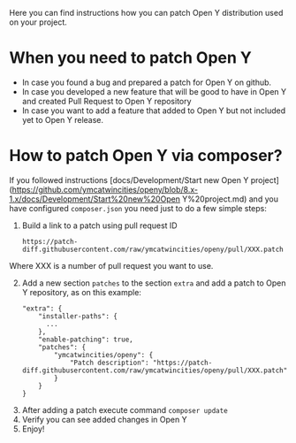 Here you can find instructions how you can patch Open Y distribution used on 
your project.

# When you need to patch Open Y
- In case you found a bug and prepared a patch for Open Y on github.
- In case you developed a new feature that will be good to have in Open Y and 
created Pull Request to Open Y repository
- In case you want to add a feature that added to Open Y but not included yet to 
Open Y release.

# How to patch Open Y via composer?

If you followed instructions [docs/Development/Start new Open Y project](https://github.com/ymcatwincities/openy/blob/8.x-1.x/docs/Development/Start%20new%20Open Y%20project.md)
and you have configured `composer.json` you need just to do a few simple steps:
1. Build a link to a patch using pull request ID
    ```
    https://patch-diff.githubusercontent.com/raw/ymcatwincities/openy/pull/XXX.patch
    ```
Where XXX is a number of pull request you want to use. 

2. Add a new section `patches` to the section `extra` and add a patch to Open Y 
repository, as on this example:
    ```
    "extra": {
        "installer-paths": {
          ...
        },
        "enable-patching": true,
        "patches": {
            "ymcatwincities/openy": {
                "Patch description": "https://patch-diff.githubusercontent.com/raw/ymcatwincities/openy/pull/XXX.patch"
            }
        }
    }
    ```
3. After adding a patch execute command `composer update`
4. Verify you can see added changes in Open Y
5. Enjoy!
